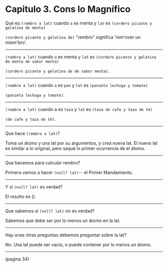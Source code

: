 Capitulo 3. Cons lo Magnífico
==============

Que es `(rembro a lat)` cuando `a` es menta y `lat` es `(cordero picante y gelatina de menta)`

`(cordero picante y gelatina de)`
    "rembro" significa 'rem'over un miem'bro'.

-----------------

`(rembro a lat)` cuando `a` es menta y
`lat` es `(cordero picante y gelatina de menta de sabor menta)`

`(cordero picante y gelatina de de sabor menta)`.

-----------------

`(rembro a lat)` cuando `a` es `pan` y `lat` es `(panzeta lechuga y tomate)`

`(panzeta lechuga y tomate)`.

-----------------

`(rembro a lat)` cuando a es `taza` y
`lat` es `(taza de cafe y taza de té)`

`(de cafe y taza de té)`.

-----------------

Que hace `(rembro a lat)`?

Toma un átomo y una lat por su argumentos, y crea nueva lat. El nuevo lat es similar a lo original, pero saqué lo primer ocurrencia de el átomo.

-----------------

Que hacemos para calcular rembro?

Primera vamos a hacer `(null? lat)`-- el Primer Mandamiento.

-----------------

Y si `(null? lat)` es verdad?

El resulto es ().

-----------------

Que sabemos si `(null? lat)` no es verdad?

Sabemos que debe ser por lo menos un átomo en la lat.

-----------------

Hay unas otras preguntas debemos preguntar sobre la lat?

No. Una lat puede ser vacio, o puede contener por lo menos un átomo.

-----------------

(pagina 34)